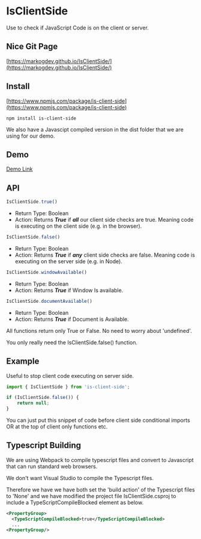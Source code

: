 ﻿
# IsClientSide

 

Use to check if JavaScript Code is on the client or server.

## Nice Git Page

[https://markogdev.github.io/IsClientSide/](https://markogdev.github.io/IsClientSide/)


## Install

[https://www.npmjs.com/package/is-client-side](https://www.npmjs.com/package/is-client-side)

```
npm install is-client-side
```

We also have a Javascipt compiled version in the dist folder that we are using for our demo.


## Demo

[Demo Link](dist/demo/) 


## API

```javascript
IsClientSide.true()
```

* Return Type: Boolean 
* Action: Returns ***True*** if ***all*** our client side checks are true. Meaning code is executing on the client side (e.g. in the browser).

```javascript
IsClientSide.false()
```
* Return Type: Boolean 
* Action: Returns ***True*** if ***any*** client side checks are false. Meaning code is executing on the server side (e.g. in Node).
 
```javascript
IsClientSide.windowAvailable()
```
* Return Type: Boolean 
* Action: Returns ***True*** if Window Is available.
 
```javascript
IsClientSide.documentAvailable()
```
* Return Type: Boolean 
* Action:  Returns ***True*** if Document is Available.

 

 All functions return only True or False. No need to worry about 'undefined'. 

 You only really need the IsClientSide.false() function.
 



 ## Example



Useful to stop client code executing on server side. 
 

```javascript
import { IsClientSide } from 'is-client-side';

if (IsClientSide.false()) { 
    return null;
}
```
 You can just put this snippet of code before client side conditional imports OR at the top of client only functions etc.
 


 ## Typescript Building
 
We are using Webpack to compile typescript files and convert to Javascript that can run standard web browsers.

We don't want Visual Studio to compile the Typescript files.

Therefore we have we have both set the 'build action' of the Typescript files to 'None' 
and we have modified the project file IsClientSide.csproj to include a TypeScriptCompileBlocked element as below.

 ```xml
<PropertyGroup>
   <TypeScriptCompileBlocked>true</TypeScriptCompileBlocked>
   ...
<PropertyGroup/>
```